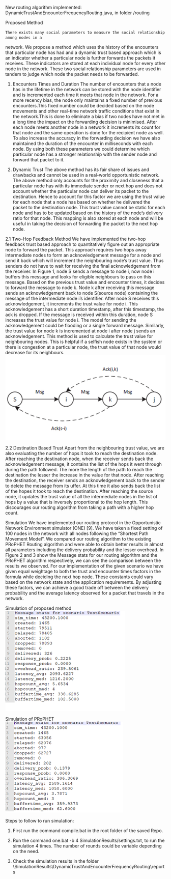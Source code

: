 New routing algorithm implemented: DynamicTrustAndEncounterFrequencyRouting.java, in folder /routing

Proposed Method

	There exists many social parameters to measure the social relationship among nodes in a
network. We propose a method which uses the history of the encounters that particular node has
had and a dynamic trust based approach which is an indicator whether a particular node is further
forwards the packets it receives. These indicators are stored at each individual node for every
other node in the network. These two social relationship parameters are used in tandem to judge
which node the packet needs to be forwarded.

1. Encounters Times and Duration
	The number of encounters that a node has in the lifetime in the network can be stored
with the node identifier and is incremented each time it meets that node in the network. For a
more recency bias, the node only maintains a fixed number of previous encounters.This fixed
number could be decided based on the node movements and other real-time network traffic
conditions that exist in the network.This is done to eliminate a bias if two nodes have not met in
a long time the impact on the forwarding decision is minimised. After each node meets another
node in a network it increments its count for that node and the same operation is done for the
recipient node as well.
	To also increase the accuracy in the forwarding decision we have also maintained the
duration of the encounter in milliseconds with each node. By using both these parameters we
could determine which particular node has a stronger relationship with the sender node and
forward that packet to it.

2. Dynamic Trust
	The above method has its fair share of issues and drawbacks and cannot be used in a real-world opportunistic network. The above method only accounts for the proximity and closeness that a particular node has with its immediate sender or next hop and does not account whether the particular node can deliver its packet to the destination. Hence to account for this factor we are using the trust value for each node that a node has based on whether he delivered the packet to the destination node. This trust value cannot be static for each node and has to be updated based on the history of the node’s delivery ratio for that node. This mapping is also stored at each node and will be useful in taking the decision of forwarding the packet to the next hop node.

2.1	Two-Hop Feedback Method
	We have implemented the two-hop feedback trust based approach to quantitatively figure out an appropriate node to forward the packet. This approach requires two hops away intermediate nodes to form an acknowledgement message for a node and send it back which will increment the neighbouring node’s trust value. Thus senders do not have to wait for receiving the final acknowledgement from the receiver. In Figure 1, node S sends a message to node i, now node i buffers this message and looks for eligible neighbours to pass on this message. Based on the previous trust value and encounter times, it decides to forward the message to node k. Node k after receiving this message sends an acknowledgement back to node S(source node) containing the message of the intermediate node i’s identifier. After node S receives this acknowledgement, it increments the trust value for node i. This acknowledgement has a short duration timestamp, after this timestamp, the ack is dropped. If the message is received within this duration, node S increases the trust value for node i. The model for sending the acknowledgement could be flooding or a single forward message. Similarly, the trust value for node k is incremented at node i after node j sends an acknowledgement. This method is used to calculate the trust value for neighbouring nodes. This is helpful if a selfish node exists in the system or there is congestion at a particular node, the trust value of that node would decrease for its neighbours.
	![](images/TwoHop.png)
	
2.2 Destination Based Trust
	Apart from the neighbouring trust value, we are also evaluating the number of hops it took to reach the destination node. After reaching the destination node, when the receiver sends back the acknowledgement message, it contains the list of the hops it went through during the path followed. The more the length of the path to reach the destination the lesser the increase in the value for that node. After reaching the destination, the receiver sends an acknowledgement back to the sender to delete the message from its uffer. At this time it also sends back the list of the hopes it took to reach the destination. After reaching the source node, it updates the trust value of all the intermediate nodes in the list of hops by a value that is inversely proportional to the hop length. This discourages our routing algorithm from taking a path with a higher hop count.

Simulation
We have implemented our routing protocol in the Opportunistic Network Environment simulator (ONE) [9]. We have taken a fixed setting of 100 nodes in the network with all nodes following the “Shortest Path Movement Model”. We compared our routing algorithm to the existing PRoPHET Routing algorithm and were able to obtain better results in almost all parameters including the delivery probability and the lesser overhead. In Figure 2 and 3 show the Message stats for our routing algorithm and the PRoPHET algorithm respectively, we can see the comparison between the results we observed.
For our implementation of the given scenario we have given equal weightage to both the trust and encounter times factors in the formula while deciding the next hop node. These constants could vary based on the network state and the application requirements. By adjusting these factors, we can achieve a good trade off between the delivery probability and the average latency observed for a packet that travels in the network.

Simulation of proposed method
![](images/SimulationResults.png)



Simulation of PRoPHET
![](images/SimulationOfPRoPhet.png)



Steps to follow to run simulation:

1) First run the command compile.bat in the root folder of the saved Repo.

2) Run the command one.bat -b 4 SimulationResults/settings.txt, to run the simulation 4 times. The number of rounds could be variable depending on the need.

3) Check the simulation results in the folder \SimulationResults\DynamicTrustAndEncounterFrequencyRouting\reports
